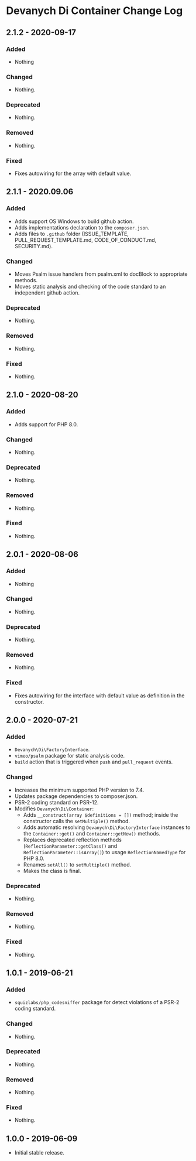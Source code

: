 # Devanych Di Container Change Log

## 2.1.2 - 2020-09-17

### Added

- Nothing

### Changed

- Nothing.

### Deprecated

- Nothing.

### Removed

- Nothing.

### Fixed

- Fixes autowiring for the array with default value.

## 2.1.1 - 2020.09.06

### Added

- Adds support OS Windows to build github action.
- Adds implementations declaration to the `composer.json`.
- Adds files to `.github` folder (ISSUE_TEMPLATE, PULL_REQUEST_TEMPLATE.md, CODE_OF_CONDUCT.md, SECURITY.md).

### Changed

- Moves Psalm issue handlers from psalm.xml to docBlock to appropriate methods.
- Moves static analysis and checking of the code standard to an independent github action.

### Deprecated

- Nothing.

### Removed

- Nothing.

### Fixed

- Nothing.

## 2.1.0 - 2020-08-20

### Added

- Adds support for PHP 8.0.

### Changed

- Nothing.

### Deprecated

- Nothing.

### Removed

- Nothing.

### Fixed

- Nothing.

## 2.0.1 - 2020-08-06

### Added

- Nothing

### Changed

- Nothing.

### Deprecated

- Nothing.

### Removed

- Nothing.

### Fixed

- Fixes autowiring for the interface with default value as definition in the constructor.

## 2.0.0 - 2020-07-21

### Added

- `Devanych\Di\FactoryInterface`.
- `vimeo/psalm` package for static analysis code.
- `build` action that is triggered when `push` and `pull_request` events.

### Changed

- Increases the minimum supported PHP version to 7.4.
- Updates package dependencies to composer.json.
- PSR-2 coding standard on PSR-12.
- Modifies `Devanych\Di\Container`:
    - Adds `__construct(array $definitions = [])` method; inside the constructor calls the `setMultiple()` method.
    - Adds automatic resolving `Devanych\Di\FactoryInterface` instances to the `Container::get()` and `Container::getNew()` methods.
    - Replaces deprecated reflection methods (`ReflectionParameter::getClass()` and `ReflectionParameter::isArray()`) to usage `ReflectionNamedType` for PHP 8.0.
    - Renames `setAll()` to `setMultiple()` method.
    - Makes the class is final.

### Deprecated

- Nothing.

### Removed

- Nothing.

### Fixed

- Nothing.

## 1.0.1 - 2019-06-21

### Added

- `squizlabs/php_codesniffer` package for detect violations of a PSR-2 coding standard.

### Changed

- Nothing.

### Deprecated

- Nothing.

### Removed

- Nothing.

### Fixed

- Nothing.

## 1.0.0 - 2019-06-09

- Initial stable release.
